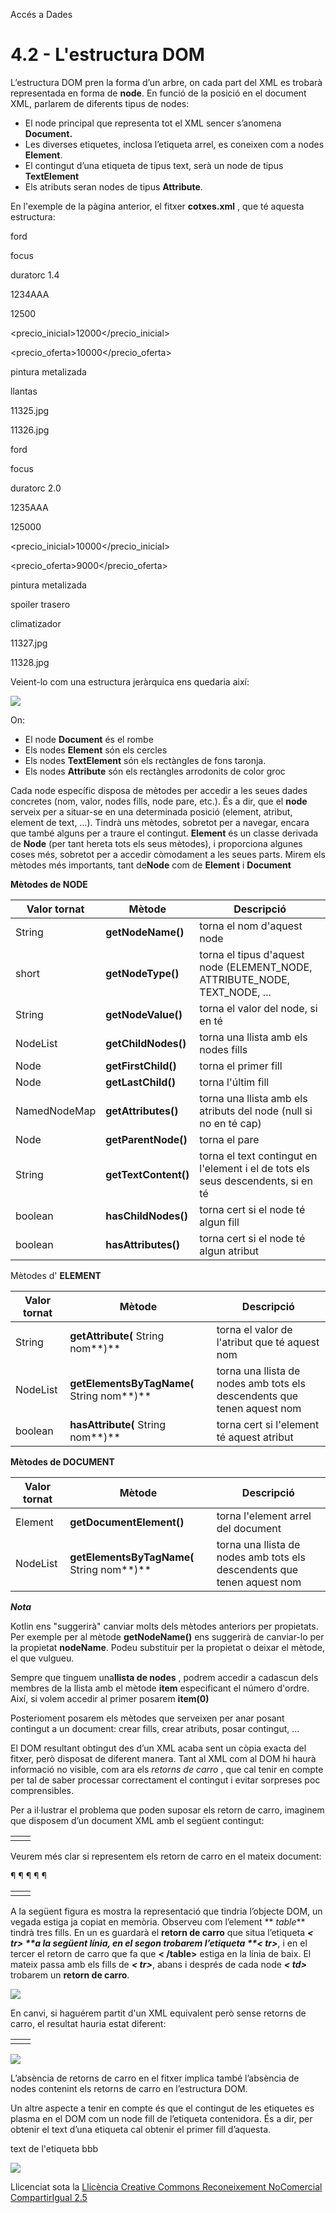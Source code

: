 Accés a Dades

# 4.2 - L'estructura DOM

L’estructura DOM pren la forma d’un arbre, on cada part del XML es trobarà
representada en forma de **node**. En funció de la posició en el document XML,
parlarem de diferents tipus de nodes:

  * El node principal que representa tot el XML sencer s’anomena **Document.**
  * Les diverses etiquetes, inclosa l’etiqueta arrel, es coneixen com a nodes **Element**.
  * El contingut d’una etiqueta de tipus text, serà un node de tipus **TextElement**
  * Els atributs seran nodes de tipus **Attribute**.

En l'exemple de la pàgina anterior, el fitxer **cotxes.xml** , que té aquesta
estructura:

<?xml version="1.0" encoding="UTF-8"?>

<oferta>

<vehiculo>

<marca>ford</marca>

<modelo color="gris">focus</modelo>

<motor combustible="gasolina">duratorc 1.4</motor>

<matricula>1234AAA</matricula>

<kilometros>12500</kilometros>

<precio_inicial>12000</precio_inicial>

<precio_oferta>10000</precio_oferta>

<extra valor="250">pintura metalizada</extra>

<extra valor="300">llantas</extra>

<foto>11325.jpg</foto>

<foto>11326.jpg</foto>

</vehiculo>

<vehiculo>

<marca>ford</marca>

<modelo color="gris">focus</modelo>

<motor combustible="diesel">duratorc 2.0</motor>

<matricula>1235AAA</matricula>

<kilometros>125000</kilometros>

<precio_inicial>10000</precio_inicial>

<precio_oferta>9000</precio_oferta>

<extra valor="250">pintura metalizada</extra>

<extra valor="200">spoiler trasero</extra>

<extra valor="500">climatizador</extra>

<foto>11327.jpg</foto>

<foto>11328.jpg</foto>

</vehiculo>

</oferta>

Veient-lo com una estructura jeràrquica ens quedaria així:

![](T3_4_2_1.png)

On:

  * El node **Document** és el rombe
  * Els nodes **Element** són els cercles
  * Els nodes **TextElement** són els rectàngles de fons taronja.
  * Els nodes **Attribute** són els rectàngles arrodonits de color groc

Cada node específic disposa de mètodes per accedir a les seues dades concretes
(nom, valor, nodes fills, node pare, etc.). És a dir, que el **node** serveix
per a situar-se en una determinada posició (element, atribut, element de text,
...). Tindrà uns mètodes, sobretot per a navegar, encara que també alguns per
a traure el contingut. **Element** és un classe derivada de **Node** (per tant
hereta tots els seus mètodes), i proporciona algunes coses més, sobretot per a
accedir còmodament a les seues parts. Mirem els mètodes més importants, tant
de**Node** com de **Element** i **Document**

**Mètodes de NODE**

Valor tornat | Mètode | Descripció  
---|---|---  
String | **getNodeName()** | torna el nom d'aquest node  
short | **getNodeType()** | torna el tipus d'aquest node (ELEMENT_NODE, ATTRIBUTE_NODE, TEXT_NODE, ...  
String | **getNodeValue()** | torna el valor del node, si en té  
NodeList | **getChildNodes()** | torna una llista amb els nodes fills  
Node | **getFirstChild()** | torna el primer fill  
Node | **getLastChild()** | torna l'últim fill  
NamedNodeMap | **getAttributes()** | torna una llista amb els atributs del node (null si no en té cap)  
Node | **getParentNode()** | torna el pare  
String | **getTextContent()** | torna el text contingut en l'element i el de tots els seus descendents, si en té  
boolean | **hasChildNodes()** | torna cert si el node té algun fill  
boolean | **hasAttributes()** | torna cert si el node té algun atribut  
  
Mètodes d' **ELEMENT**

Valor tornat | Mètode | Descripció  
---|---|---  
String | **getAttribute(** String nom**)** | torna el valor de l'atribut que té aquest nom  
NodeList | **getElementsByTagName(** String nom**)** | torna una llista de nodes amb tots els descendents que tenen aquest nom  
boolean | **hasAttribute(** String nom**)** | torna cert si l'element té aquest atribut  
  
**Mètodes de DOCUMENT**

Valor tornat | Mètode | Descripció  
---|---|---  
Element | **getDocumentElement()** | torna l'element arrel del document  
NodeList | **getElementsByTagName(** String nom**)** | torna una llista de nodes amb tots els descendents que tenen aquest nom  
  
**_Nota_**

Kotlin ens "suggerirà" canviar molts dels mètodes anteriors per propietats.
Per exemple per al mètode **getNodeName()** ens suggerirà de canviar-lo per la
propietat **nodeName**. Podeu substituir per la propietat o deixar el mètode,
el que vulgueu.

Sempre que tinguem una**llista de nodes** , podrem accedir a cadascun dels
membres de la llista amb el mètode **item** especificant el número d'ordre.
Així, si volem accedir al primer posarem **item(0)**

Posterioment posarem els mètodes que serveixen per anar posant contingut a un
document: crear fills, crear atributs, posar contingut, ...

El DOM resultant obtingut des d’un XML acaba sent un còpia exacta del fitxer,
però disposat de diferent manera. Tant al XML com al DOM hi haurà informació
no visible, com ara els _retorns de carro_ , que cal tenir en compte per tal
de saber processar correctament el contingut i evitar sorpreses poc
comprensibles.

Per a il·lustrar el problema que poden suposar els retorn de carro, imaginem
que disposem d’un document XML amb el següent contingut:

<table>

<tr>

<td> </td>

<td> </td>

</tr>

</table>

Veurem més clar si representem els retorn de carro en el mateix document:

<table>¶

<tr>¶

<td> </td>¶

<td> </td>¶

</tr>¶

</table>

A la següent figura es mostra la representació que tindria l’objecte DOM, un
vegada estiga ja copiat en memòria. Observeu com l’element ** _table_** tindrà
tres fills. En un es guardarà el **retorn de carro** que situa l’etiqueta **_<
tr> _**a la següent línia, en el segon trobarem l’etiqueta **_< tr>_**, i en
el tercer el retorn de carro que fa que **< /table>** estiga en la línia de
baix. El mateix passa amb els fills de **_< tr>_**, abans i després de cada
node **_< td>_** trobarem un **retorn de carro**.

  
![](T3_4_2_1.png)

En canvi, si haguérem partit d'un XML equivalent però sense retorns de carro,
el resultat hauria estat diferent:

<table><tr><td></td><td></td></tr></table>

![](T3_4_2_2.png)

L’absència de retorns de carro en el fitxer implica també l’absència de nodes
contenint els retorns de carro en l’estructura DOM.

Un altre aspecte a tenir en compte és que el contingut de les etiquetes es
plasma en el DOM com un node fill de l’etiqueta contenidora. És a dir, per
obtenir el text d’una etiqueta cal obtenir el primer fill d’aquesta.

<aaa>

<bbb>

text de l'etiqueta bbb

</bbb>

</aaa>

![](T3_4_2_3.png)


Llicenciat sota la  [Llicència Creative Commons Reconeixement NoComercial
CompartirIgual 2.5](http://creativecommons.org/licenses/by-nc-sa/2.5/)

